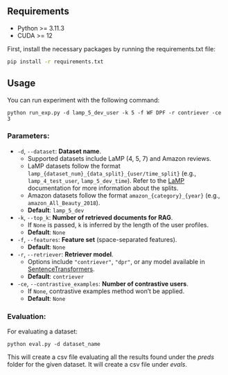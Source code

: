 <h2>Requirements</h2>

<ul>
  <li> Python >= 3.11.3</li>
  <li> CUDA >= 12</li>
</ul>

<p> First, install the necessary packages by running the requirements.txt file:

```bash
pip install -r requirements.txt
```

<h2>Usage</h2>

<p>You can run experiment with the following command:</p>

<pre><code>python run_exp.py -d lamp_5_dev_user -k 5 -f WF DPF -r contriever -ce 3
</code></pre>

<h3>Parameters:</h3>

<ul>
  <li><code>-d</code>, <code>--dataset</code>: <strong>Dataset name</strong>. 
    <ul>
      <li>Supported datasets include LaMP (4, 5, 7) and Amazon reviews.</li>
      <li>LaMP datasets follow the format <code>lamp_{dataset_num}_{data_split}_{user/time_split}</code> (e.g., <code>lamp_4_test_user</code>, <code>lamp_5_dev_time</code>). Refer to the <a href="https://lamp-benchmark.github.io/download" target="_blank" rel="noopener noreferrer"> LaMP </a> documentation for more information about the splits. </li>
      <li>Amazon datasets follow the format <code>amazon_{category}_{year}</code> (e.g., <code>amazon_All_Beauty_2018</code>).</li>
      <li><strong>Default</strong>: <code>lamp_5_dev</code></li>
    </ul>
  </li>

  <li><code>-k</code>, <code>--top_k</code>: <strong>Number of retrieved documents for RAG</strong>. 
    <ul>
      <li>If <code>None</code> is passed, <code>k</code> is inferred by the length of the user profiles.</li>
      <li><strong>Default</strong>: <code>None</code></li>
    </ul>
  </li>

  <li><code>-f</code>, <code>--features</code>: <strong>Feature set</strong> (space-separated features). 
    <ul>
      <li><strong>Default</strong>: <code>None</code></li>
    </ul>
  </li>

  <li><code>-r</code>, <code>--retriever</code>: <strong>Retriever model</strong>.
    <ul>
      <li>Options include <code>&quot;contriever&quot;</code>, <code>&quot;dpr&quot;</code>, or any model available in <a href="https://www.sbert.net/">SentenceTransformers</a>.</li>
      <li><strong>Default</strong>: <code>contriever</code></li>
    </ul>
  </li>

  <li><code>-ce</code>, <code>--contrastive_examples</code>: <strong>Number of contrastive users</strong>. 
    <ul>
      <li>If <code>None</code>, contrastive examples method won’t be applied.</li>
      <li><strong>Default</strong>: <code>None</code></li>
    </ul>
  </li>
</ul>

<h3>Evaluation:</h3>

<p>For evaluating a dataset:</p>

<pre><code>python eval.py -d dataset_name
</code></pre>
<p> This will create a csv file evaluating all the results found under the <em>preds</em> folder for the given dataset. It will create a csv file under <em>evals</em>. </p>
